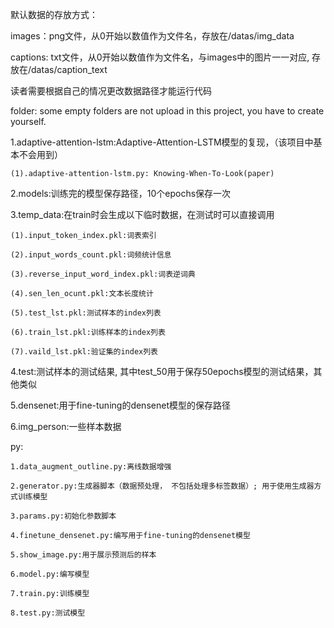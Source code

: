 默认数据的存放方式：

images：png文件，从0开始以数值作为文件名，存放在/datas/img_data

captions: txt文件，从0开始以数值作为文件名，与images中的图片一一对应, 存放在/datas/caption_text

读者需要根据自己的情况更改数据路径才能运行代码



folder:
some empty folders are not upload in this project, you have to create yourself.

1.adaptive-attention-lstm:Adaptive-Attention-LSTM模型的复现，（该项目中基本不会用到）

	(1).adaptive-attention-lstm.py: Knowing-When-To-Look(paper)

2.models:训练完的模型保存路径，10个epochs保存一次

3.temp_data:在train时会生成以下临时数据，在测试时可以直接调用

```
(1).input_token_index.pkl:词表索引

(2).input_words_count.pkl:词频统计信息

(3).reverse_input_word_index.pkl:词表逆词典

(4).sen_len_ocunt.pkl:文本长度统计

(5).test_lst.pkl:测试样本的index列表

(6).train_lst.pkl:训练样本的index列表

(7).vaild_lst.pkl:验证集的index列表
```

4.test:测试样本的测试结果, 其中test_50用于保存50epochs模型的测试结果，其他类似

5.densenet:用于fine-tuning的densenet模型的保存路径

6.img_person:一些样本数据



py:

`1.data_augment_outline.py:离线数据增强`

`2.generator.py:生成器脚本（数据预处理， 不包括处理多标签数据）; 用于使用生成器方式训练模型`

`3.params.py:初始化参数脚本`

`4.finetune_densenet.py:编写用于fine-tuning的densenet模型`

`5.show_image.py:用于展示预测后的样本`

`6.model.py:编写模型`

`7.train.py:训练模型`

`8.test.py:测试模型`









